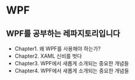 # WPF
## WPF를 공부하는 레파지토리입니다
- Chapter1. 왜 WPF를 사용해야 하는가?
- Chapter2. XAML 신비를 벗다
- Chapter3. WPF에서 새롭게 소개되는 중요한 개념들
- Chapter4. WPF에서 새롭게 소개되는 중요한 개념들
